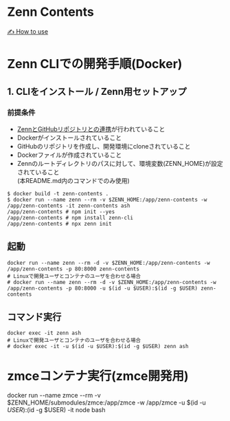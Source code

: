 # Zenn Contents

[✍️ How to use](https://zenn.dev/zenn/articles/zenn-cli-guide)

# Zenn CLIでの開発手順(Docker)

## 1. CLIをインストール / Zenn用セットアップ

### 前提条件

 - [ZennとGitHubリポジトリとの連携](/zenn/articles/connect-to-github)が行われていること
 - Dockerがインストールされていること
 - GitHubのリポジトリを作成し、開発環境にcloneされていること
 - Dockerファイルが作成されていること
 - Zennのルートディレクトリのパスに対して、環境変数(ZENN_HOME)が設定されていること  
 (本README.md内のコマンドでのみ使用)

``` shell
$ docker build -t zenn-contents .
$ docker run --name zenn --rm -v $ZENN_HOME:/app/zenn-contents -w /app/zenn-contents -it zenn-contents ash
/app/zenn-contents # npm init --yes
/app/zenn-contents # npm install zenn-cli
/app/zenn-contents # npx zenn init
``` 

## 起動

``` shell
docker run --name zenn --rm -d -v $ZENN_HOME:/app/zenn-contents -w /app/zenn-contents -p 80:8000 zenn-contents
# Linuxで開発ユーザとコンテナのユーザを合わせる場合
# docker run --name zenn --rm -d -v $ZENN_HOME:/app/zenn-contents -w /app/zenn-contents -p 80:8000 -u $(id -u $USER):$(id -g $USER) zenn-contents
```

## コマンド実行

``` shell
docker exec -it zenn ash
# Linuxで開発ユーザとコンテナのユーザを合わせる場合
# docker exec -it -u $(id -u $USER):$(id -g $USER) zenn ash 
``` 

# zmceコンテナ実行(zmce開発用)

docker run --name zmce --rm -v $ZENN_HOME/submodules/zmce:/app/zmce -w /app/zmce -u $(id -u $USER):$(id -g $USER) -it node bash
